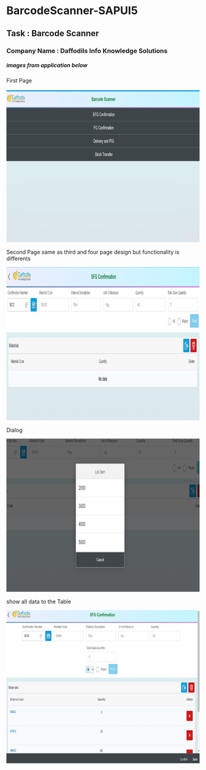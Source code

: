 # BarcodeScanner-SAPUI5
<h2> Task : Barcode Scanner</h2>
<h3>Company Name : Daffodils Info Knowledge Solutions</h3>
<h5> images from application below </h5> 
<p>First Page</p>
<img src="./ScannerBQ/Images/firstPage.png" alt="First Page" width="700" height="400">
<p>Second Page same as third and four page design but functionality is differents</p>
<img src="./ScannerBQ/Images/secondPage.png" alt="Second Page" width="700" height="400">
<p>Dialog </p>
<img src="./ScannerBQ/Images/Dialog.png" alt="Dialog" width="700" height="400">
<p>show all data to the Table</p>
<img src="./ScannerBQ/Images/ShowAllData.png" alt="Second Page" width="700" height="400">